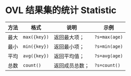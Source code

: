 # OVL 结果集的统计 Statistic

| 方法 | 格式         | 说明           | 示例          |
| ---- | ------------ | -------------- | ------------- |
| 最大 | `max({key})` | 返回最大项；   | `?s=max(age)` |
| 最小 | `min({key})` | 返回最小项；   | `?s=min(age)` |
| 平均 | `avg({key})` | 返回平均值；   | `?s=avg(age)` |
| 总数 | `count()`    | 返回成员总数； | `?s=count()`  |
